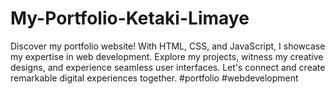 # My-Portfolio-Ketaki-Limaye
Discover my portfolio website! With HTML, CSS, and JavaScript, I showcase my expertise in web development. Explore my projects, witness my creative designs, and experience seamless user interfaces. Let's connect and create remarkable digital experiences together. #portfolio #webdevelopment
